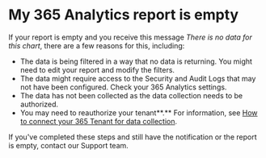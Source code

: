 # My 365 Analytics report is empty

If your report is empty and you receive this message _There is no data for this chart_, there are a few reasons for this, including:

* The data is being filtered in a way that no data is returning. You might need to edit your report and modify the filters.
* The data might require access to the Security and Audit Logs that may not have been configured. Check your 365 Analytics settings.
* The data has not been collected as the data collection needs to be authorized.
* You may need to reauthorize your tenant**.** For information, see [How to connect your 365 Tenant for data collection](how-do-i-connect-the-microsoft-tenant-for-data-collection.md).

If you've completed these steps and still have the notification or the report is empty, contact our Support team.&#x20;
